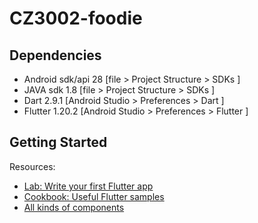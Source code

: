# CZ3002-foodie

## Dependencies
* Android sdk/api 28 [file > Project Structure > SDKs ]
* JAVA sdk 1.8 [file > Project Structure > SDKs ]
* Dart 2.9.1 [Android Studio > Preferences > Dart ]
* Flutter 1.20.2 [Android Studio > Preferences > Flutter ]

## Getting Started

Resources: 

- [Lab: Write your first Flutter app](https://flutter.io/docs/get-started/codelab)
- [Cookbook: Useful Flutter samples](https://flutter.io/docs/cookbook)
- [All kinds of components](https://github.com/Solido/awesome-flutter)
